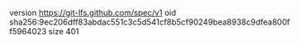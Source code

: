 version https://git-lfs.github.com/spec/v1
oid sha256:9ec206dff83abdac551c3c5d541cf8b5cf90249bea8938c9dfea800ff5964023
size 401
